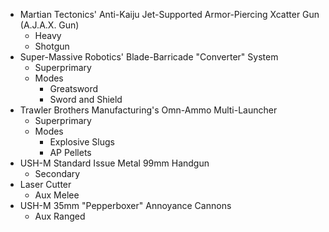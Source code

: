 - Martian Tectonics' Anti-Kaiju Jet-Supported Armor-Piercing Xcatter Gun (A.J.A.X. Gun)
    - Heavy 
    - Shotgun 
- Super-Massive Robotics' Blade-Barricade "Converter" System
	- Superprimary
	- Modes 
		- Greatsword 
		- Sword and Shield
- Trawler Brothers Manufacturing's Omn-Ammo Multi-Launcher
	- Superprimary 
	- Modes 
		- Explosive Slugs
		- AP Pellets
- USH-M Standard Issue Metal 99mm Handgun
	- Secondary 
- Laser Cutter 
	- Aux Melee 
- USH-M 35mm "Pepperboxer" Annoyance Cannons 
	- Aux Ranged 
